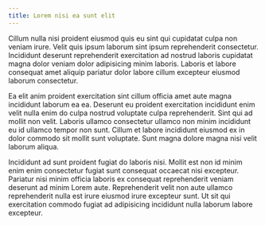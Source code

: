 ```yaml
---
title: Lorem nisi ea sunt elit
---
```


Cillum nulla nisi proident eiusmod quis eu sint qui cupidatat culpa non veniam irure. Velit quis ipsum laborum sint ipsum reprehenderit consectetur. Incididunt deserunt reprehenderit exercitation ad nostrud laboris cupidatat magna dolor veniam dolor adipisicing minim laboris. Laboris et labore consequat amet aliquip pariatur dolor labore cillum excepteur eiusmod laborum consectetur.

Ea elit anim proident exercitation sint cillum officia amet aute magna incididunt laborum ea ea. Deserunt eu proident exercitation incididunt enim velit nulla enim do culpa nostrud voluptate culpa reprehenderit. Sint qui ad mollit non velit. Laboris ullamco consectetur ullamco non minim incididunt eu id ullamco tempor non sunt. Cillum et labore incididunt eiusmod ex in dolor commodo sit mollit sunt voluptate. Sunt magna dolore magna nisi velit laborum aliqua.

Incididunt ad sunt proident fugiat do laboris nisi. Mollit est non id minim enim enim consectetur fugiat sunt consequat occaecat nisi excepteur. Pariatur nisi minim officia laboris ex consequat reprehenderit veniam deserunt ad minim Lorem aute. Reprehenderit velit non aute ullamco reprehenderit nulla est irure eiusmod irure excepteur sunt. Ut sit qui exercitation commodo fugiat ad adipisicing incididunt nulla laborum labore excepteur.